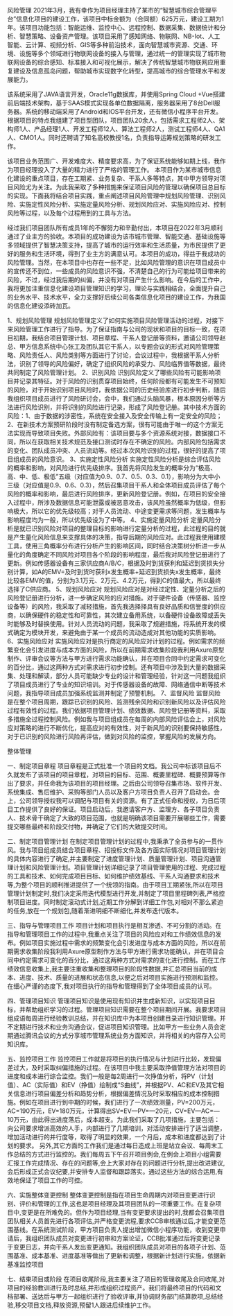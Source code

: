 风险管理
2021年3月，我有幸作为项目经理主持了某市的“智慧城市综合管理平台”信息化项目的建设工作，该项目中标金额为（合同额）625万元，建设工期为1年。该项目功能包括：智能运维、监控中心、远程控制、数据采集、数据统计和分析、智慧策略、设备资产管理。该项目采用了感知网络、物联网、NB-Iot、人工智能、云计算、视频分析、GIS等多种前沿技术，面向智慧城市资源、交通、环境、设施等多个领域进行物联网设备的接入与管理，通过统一的管理实现了城市物联网设备的综合感知、标准接入和可视化展示，解决了传统智慧城市物联网应用重复建设及信息孤岛问题，帮助城市实现数字化转型，提高城市的综合管理水平和发展能力。

该系统采用了JAVA语言开发，Oracle11g数据库，并使用Spring Cloud +Vue搭建前后端技术架构，基于SAAS模式实现各单位数据隔离，服务器采用了8台Dell服务器。系统的移动端采用了Android和IOS平台开发，还有微信小程序平台开发。根据项目的特点我组建了项目型团队，项目团队20余人，包括需求工程师2人、架构师1人、产品经理1人、开发工程师12人、算法工程师2人，测试工程师4人、QA1人、CMO1人。同时还聘请了知名高校教授1名，负责指导运筹规划策略的研发工作。

该项目业务范围广、开发难度大、精度要求高，为了保证系统能够如期上线，我作为项目经理投入了大量的精力进行了严格的管理工作。
本项目作为某市城市信息化建设的重点项目，存在工期紧、业务复杂、干系人多等特点，其中甲方领导对项目风险尤为关注。为此我采取了多种措施来保证项目风险的管理以确保项目总目标的实现。下面我将结合项目实践，重点阐述项目风险管理中规划风险管理、识别风险、实施定性风险分析、实施定量风险分析、规划风险应对、实施风险应对、控制风险等过程，以及每个过程用到的工具与方法。

经过我们项目团队所有成员1年的不懈努力和辛勤付出，本项目在2022年3月顺利通过了业主方的验收。本项目的成功建设为该市城市管理、智能交通、基础设施等多领域提供了智慧决策支持，提高了城市的运行效率和生活质量，为市民提供了更好的服务和生活环境，得到了业主方的满意认可。本项目的成功，得益于我成功的风险管理。当然，在本项目中也存在一些不足，比如风险管理的意识在项目成员中的宣传还不到位，一些成员的风险意识不强，不清楚自己的行为可能给项目带来的风险，不过，经过我后期的纠偏，并没有对项目产生什么影响。在今后的工作中，我将更加注重信息化建设项目管理知识的学习，理论与实践相结合，全面提升自己的业务水平、技术水平，全力支撑好后续公司各类信息化项目的建设工作，为我国的信息化建设添砖加瓦。

1、规划风险管理
    规划风险管理定义了如何实施项目风险管理活动的过程，对接下来风险管理工作进行了指导。为了保证指南与公司的现状和项目的目标一致，在项目初期，我结合项目管理计划、项目章程、干系人登记册等资料，邀请公司领导赵总、甲方信息系统中心张工及团队其它干系人，以专题会议的形式对风险管理策略、风险责任人、风险类别等方面进行了讨论，会议过程中，我根据干系人分析法，识别了领导的风险偏好，确定了组织风险的承受力、风险临界值等数据，最终共同制定了风险管理计划。
2、识别风险
    识别风险定义了哪些风险有可能影响项目并记录其特征。对于风险的识别贯穿项目始终，任何阶段都有可能发生不可预知的风险，对于开始识别项目风险时，我依据公司的历史经验库进行初步判断，随后我组织项目成员进行了风险研讨会，会中，我们通过头脑风暴，根本原因分析等方法进行风险识别，并将识别的风险进行记录，形成了风险登记册。其中技术方面的风险：1、由于数据的涉密性，系统在安全接入及安全传输上有一定安全的风险；2、在新技术方案预研阶段时没有制定备选方案，很有可能由于唯一的这个方案无法实现而导致项目失败。外部风险有：该项目要与多个资源系统对接，数据接口不同，所以在获取相关技术规范及接口测试时存在不确定的风险。内部风险包括需求的变化、团队成员冲突、人员流动等。经过本次风险识别的过程，很好的提高了项目组成员的风险意识。
3、实施定性风险分析
    实施定性风险分析是综合评估风险的概率和影响，对风险进行优先级排序。我首先将风险发生的概率分为“极高、高、中、低、极低”五级（对应值为0.9、0.7、0.5、0.3、0.1），影响分为大中小三级（对应值是0.9、0.6、0.3），然后召集项目干系人和全体项目成员评估了每个风险的概率和影响，最后进行风险排序，更新风险登记册。例如，在项目的安全接入过程中，所涉及数据信息可能泄露或被恶意攻击，该风险虽然概率为低级，但影响极大，所以它的优先级较高；对于人员流动、中途变更需求等问题，发生概率与影响程度均为一般，所以优先级设为了中等。
4、实施定量风险分析
   定量风险分析是就已识别风险对项目的整理目标的影响进行定量分析的过程，此过程的目的就是产生量化风险信息来支撑具体的决策，指导后期的风险应对。此过程我使用建模工具，使用三角概率分布进行分析产生的影响区间，同时结合决策树分析进一步从量化的角度确定不同风险对项目各个阶段的影响程度，最后我对风险登记册进行了更新。例如传感器设备有三家供应商A/B/C，根据及时到货获利和延迟到货损失分别计算，如A的EMV=及时到货时获利x发生概率+延迟到货损失x发生概率，最终比较各EMV的值，分别为3.1万元、2万元、4.2万元，得到C的值最大，所以最终选择了C供应商。
5、规划风险应对
   规划风险应对是对经过定性、定量分析之后的风险登记册进行分析，进一步确定风险的应对措施。对于硬件设备（传感器、监控设备等）的风险，我采取了减轻措施，首先我选择择具有良好品质和信誉度的供应商，以确保硬件的稳定性和可靠性，其次建立备用系统，以备硬件设备故障或丢失时能够及时替换使用。针对人员流动的问题，我采取了规避措施，将系统开发的模式确定为模块开发，来避免由于某一个成员的流动造成对其他功能的实质影响。
6、实施风险应对
    实施风险应对是执行商定的风险应对计划的过程。例如需求的频繁变化会引发进度与成本方面的风险，所以在前期需求收集阶段我利用Axure原型制作、评审会议等方法与甲方进行需求功能确认，并在项目合同中约定需求可变化的百分比，通过这两种方式对需求进行初步控制。还有项目中涉及到大量的数据采集、处理和解读，部分人员可能缺少专业的设计和管理经验，针对这一问题我组织了项目成员进行了专业的知识培训。对于传感器设备的故障、网络通信中断等技术问题，我指导项目成员加强系统监测并制定了预警机制。
7、监督风险
    监督风险是在整个项目周期，跟踪已识别的风险、监测残余风险和识别新风险以及评估风险过程有效性的过程。我们依据项目管理计划、绩效数据、风险登记册等资料，采取多措施全过程控制风险。例如我与项目组成员在每周的内部风险评估会上，对风险应对策略的进行不断优化，提高应对的有效性，对于新风险的识别要保持敏感性，对于已识别的风险进行风险再评估，做到对风险的监控，掌握风险的发展方向。


整体管理

一、制定项目章程
项目章程是正式批准一个项目的文档。我公司中标该项目后不久就发布了该项目的项目章程，对项目的目标、范围、概要里程碑、概要预算等作出了要求，并任命我为该项目的项目经理。之后由公司领导召集市场、软件开发、系统集成、售后维护、采购等部门人员以及客户方项目负责人召开了启动会。会上，公司领导授权我可以调配与项目有关的资源。有了正式任命和授权，为日后项目工作提供了良好的保证。项目启动后，我邀请客户方、监理方、各子项目负责人、技术骨干确定了大致的项目范围，也就是明确该项目需要开展哪些工作，需要提交哪些最终和阶段交付物，并确定了它们的大致提交时间。

二、制定项目管理计划
在制定项目管理计划的过程中,我秉承了全员参与的一贯作风。我与项目组成员结合项目章程、招投标文件及各方面实际情况对项目管理计划的具体内容进行了确定,并主要制定了进度管理计划、质量管理计划、项目沟通管理计划和风险管理计划。项目管理计划详细记录了项目管理使用的过程、完成过程的工具和技术、如何完成项目目标、如何维护绩效基线、干系人沟通要求和技术等,为整个项目的顺利推进提供了一个统领的指南。由于项目工期紧张,所以在项目管理计划制定时,我们决定采用迭代模型进行开发,并制定了项目里程碑列表,严格控制项目进度。同时制定滚动式计划,近期工作分解到详细工作包,对相对不那么紧迫的任务,放在一个规划包,随着渐进明细不断细化,并发布迭代版本。

三、指导与管理项目工作
项目计划和项目执行是相互渗透、不可分割的活动。在指导和管理项目工作的过程中,我重点关注了项目的风险应对和工作绩效信息的发布。例如项目实施过程中需求的频繁变化会引发进度与成本方面的风险，所以在前期需求收集阶段我利用Axure原型制作方法与甲方进行需求功能确认，并在项目合同中约定需求可变化的百分比，通过这两种方式对需求的变化进行控制。而在工作绩效信息收集上,我主要注重收集和整理项目的阶段性数据,并汇总项目当前的成本、进度、技术、质量的进展和状态信息,以便之后对项目实施进行预测和监控。在细心严谨的态度下,我对项目执行的指导和管理得到了全体项目成员的认可。

四、管理项目知识
管理项目知识是使用现有知识并生成新知识，以实现项目目标，并帮助组织学习的过程。管理项目知识需要在整个项目期间开展。我要求项目组成语每周进行经验教训总结，并在知识库中为本项目创建目录进行知识管理。并不定期进行技术和业务沟通会议，促进项目知识管理。比如甲方一些业务人员会定期通过腾讯会议的方式分享城市管理系统业务方面知识，并将相关的内容存入公司知识库。

五、监控项目工作
监控项目工作就是将项目的执行情况与计划进行比较，发现偏差过大，及时采取纠偏措施的过程。在该项目中我主要采取挣值管理方法对项目的进度和成本进行综合监控。我们一般是每2周进行一次挣值分析，将PV（计划值）、AC（实际值）和EV（挣值）绘制成“S曲线”，并根据PV、AC和EV及其它相关信息进行项目偏差分析和趋势分析，根据偏差情况及时采取相应的成本控制措施。例如在项目进行到中期的时候，我们进行了一次绩效测量，PV=200万元，AC=190万元，EV=180万元，计算得出SV=EV—PV=—20元，CV=EV—AC=—10万元，由此得出进度落后，成本超支。为此我们采取了几项措施，主要包括：向公司要求增派高效的人手，内部进行了几期培训，对活动安排进行了适当调整，增加活动进行的并行度等，取得了明显的效果，一个月后，成本和进度都达到了计划的要求。
另外,其它方面的工作我们是通过每日造成上班是站立会议、每周末工作总结的方式进行监控的。我们每周五下午召开项目例会,在例会上项目小组需要汇报工作完成情况、存在的问题等,会上大家对存在的问题进行分析,提出改进建议,会后形成正式会议纪要,并安排专人监督和跟踪落实。通过这些方法的综合运用,有效地保证了项目工作的可控。

六、实施整体变更控制
整体变更控制是指在项目生命周期内对项目变更进行识别、评价和管理的工作,这也是项目经理及其项目团队的一项重要工作。在复杂项目中,变更是在所难免的。但作为项目经理,当有变更要求提出的时,我都会召集项目团队相关人员首先进行各项评估,并严格变更流程,要求CCB审核通过后,才能变更范围基线。在系统测试阶段，甲方项目负责人提出增加微信小程序功能，收到变更申请后，我组织团队成员对变更进行初审和方案论证，CCB批准通过后将变更记录于变更日志，并向干系人发出变更通知。我组织团队成员对项目的各项子计划、范围基准、成本基准、进度基准等做出了更新和调整，根据新计划进行实施，依据新基准监控项目

七、结束项目或阶段
在项目收尾阶段,我主要关注了项目的管理收尾及合同收尾,对项目的经验教训进行及时总结,并形成组织过程资产。我们将最终项目的代码和文档部署、送达后与甲方一起组织进行了验收评审,并协调财务部门结算款项,总结经验,移交项目文档,释放资源,预留1人跟进后续维护工作。
